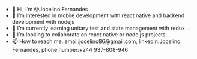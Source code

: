 - 👋 Hi, I’m @Jocelino Fernandes
- 👀 I’m interested in mobile development with react native and backend development with nodejs
- 🌱 I’m currently learning unitary test and state management with redux ...
- 💞️ I’m looking to collaborate on react native or node js projects...
- 📫 How to reach me: email:jocelino86@gmail.com, linkedin:Jocelino Fernandes, phone number:+244 937-808-946

<!---
Jocelino7/Jocelino7 is a ✨ special ✨ repository because its `README.md` (this file) appears on your GitHub profile.
You can click the Preview link to take a look at your changes.
--->
